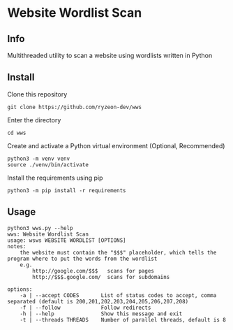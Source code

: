 # Website Wordlist Scan

## Info
Multithreaded utility to scan a website using wordlists written in Python

## Install
Clone this repository
```
git clone https://github.com/ryzeon-dev/wws
```

Enter the directory
```
cd wws
```

Create and activate a Python virtual environment (Optional, Recommended)
```
python3 -m venv venv
source ./venv/bin/activate
```

Install the requirements using pip
```
python3 -m pip install -r requirements
```

## Usage
```
python3 wws.py --help
wws: Website Wordlist Scan
usage: wsws WEBSITE WORDLIST [OPTIONS]
notes:
    the website must contain the "$$$" placeholder, which tells the program where to put the words from the wordlist
    e.g.
        http://google.com/$$$   scans for pages
        http://$$$.google.com/  scans for subdomains

options:
    -a | --accept CODES       List of status codes to accept, comma separated (default is 200,201,202,203,204,205,206,207,208)
    -f | --follow             Follow redirects
    -h | --help               Show this message and exit
    -t | --threads THREADS    Number of parallel threads, default is 8
```
